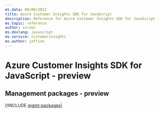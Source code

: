 ```yaml
---
ms.data: 09/09/2022
title: Azure Customer Insights SDK for JavaScript
description: Reference for Azure Customer Insights SDK for JavaScript
ms.topic: reference
author: xirzec
ms.devlang: javascript
ms.service: customerinsights
ms.author: jeffish
---
```

# Azure Customer Insights SDK for JavaScript - preview

## Management packages - preview
[!INCLUDE [mgmt-packages](customer-insights-mgmt-index.md)]
